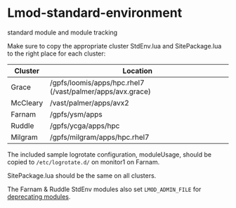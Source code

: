 # Lmod-standard-environment
standard module and module tracking

Make sure to copy the appropriate cluster StdEnv.lua and SitePackage.lua to the right place for each cluster:

| Cluster  | Location                     |
|----------|------------------------------|
| Grace    | /gpfs/loomis/apps/hpc.rhel7 (/vast/palmer/apps/avx.grace)|
| McCleary | /vast/palmer/apps/avx2       |
| Farnam   | /gpfs/ysm/apps               |
| Ruddle   | /gpfs/ycga/apps/hpc          |
| Milgram  | /gpfs/milgram/apps/hpc.rhel7 |

The included sample logrotate configuration, moduleUsage, should be copied to `/etc/logrotate.d/` on monitor1 on Farnam.

SitePackage.lua should be the same on all clusters.

The Farnam & Ruddle StdEnv modules also set `LMOD_ADMIN_FILE` for [deprecating modules](https://lmod.readthedocs.io/en/latest/140_deprecating_modules.html).

